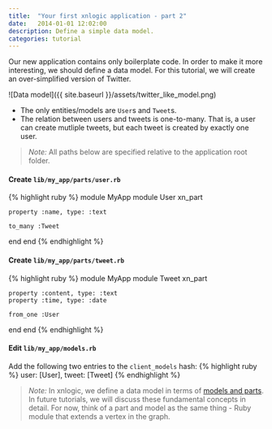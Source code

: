 ```yaml
---
title:  "Your first xnlogic application - part 2"
date:   2014-01-01 12:02:00
description: Define a simple data model.
categories: tutorial
---
```


Our new application contains only boilerplate code. In order to make it more interesting, we should define a data model. For this tutorial, we will create an over-simplified version of Twitter.

![Data model]({{ site.baseurl }}/assets/twitter_like_model.png)

 * The only entities/models are `User`s and `Tweet`s.
 * The relation between users and tweets is one-to-many. That is, a user can create mutliple tweets, but each tweet is created by exactly one user.


> _Note:_ All paths below are specified relative to the application root folder.

#### Create `lib/my_app/parts/user.rb`

{% highlight ruby %}
module MyApp
  module User
    xn_part

    property :name, type: :text

    to_many :Tweet
  end
end
{% endhighlight %}

#### Create `lib/my_app/parts/tweet.rb` 

{% highlight ruby %}
module MyApp
  module Tweet
    xn_part

    property :content, type: :text
    property :time, type: :date

    from_one :User
  end
end
{% endhighlight %}

#### Edit `lib/my_app/models.rb`

Add the following two entries to the `client_models` hash:
{% highlight ruby %}
user: [User],
tweet: [Tweet]
{% endhighlight %}



> _Note:_ In xnlogic, we define a data model in terms of [models and parts](https://github.com/xnlogic/xn-gem-template/wiki/Data-Modeling,-Parts-and-Models).
> In future tutorials, we will discuss these fundamental concepts in detail. For now, think of a part and model as the same thing - Ruby module that extends a vertex in the graph.
